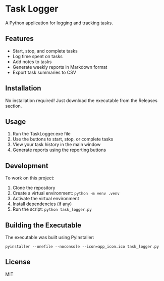 # Task Logger

A Python application for logging and tracking tasks.

## Features

- Start, stop, and complete tasks
- Log time spent on tasks
- Add notes to tasks
- Generate weekly reports in Markdown format
- Export task summaries to CSV

## Installation

No installation required! Just download the executable from the Releases section.

## Usage

1. Run the TaskLogger.exe file
2. Use the buttons to start, stop, or complete tasks
3. View your task history in the main window
4. Generate reports using the reporting buttons

## Development

To work on this project:

1. Clone the repository
2. Create a virtual environment: `python -m venv .venv`
3. Activate the virtual environment
4. Install dependencies (if any)
5. Run the script: `python task_logger.py`

## Building the Executable

The executable was built using PyInstaller:

```
pyinstaller --onefile --noconsole --icon=app_icon.ico task_logger.py
```

## License

MIT
